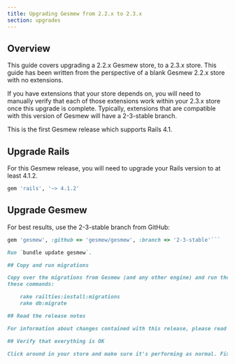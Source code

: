 ```yaml
---
title: Upgrading Gesmew from 2.2.x to 2.3.x
section: upgrades
---
```


## Overview

This guide covers upgrading a 2.2.x Gesmew store, to a 2.3.x store. This
guide has been written from the perspective of a blank Gesmew 2.2.x store with
no extensions.

If you have extensions that your store depends on, you will need to manually
verify that each of those extensions work within your 2.3.x store once this
upgrade is complete. Typically, extensions that are compatible with this
version of Gesmew will have a 2-3-stable branch.

This is the first Gesmew release which supports Rails 4.1.

## Upgrade Rails

For this Gesmew release, you will need to upgrade your Rails version to at least 4.1.2.

```ruby
gem 'rails', '~> 4.1.2'
```

## Upgrade Gesmew

For best results, use the 2-3-stable branch from GitHub:

```ruby
gem 'gesmew', :github => 'gesmew/gesmew', :branch => '2-3-stable'```

Run `bundle update gesmew`.

## Copy and run migrations

Copy over the migrations from Gesmew (and any other engine) and run them using
these commands:

    rake railties:install:migrations
    rake db:migrate

## Read the release notes

For information about changes contained with this release, please read the [2.3.0 Release Notes](http://guides.gesmewcommerce.com/release_notes/gesmew_2_3_0.html).

## Verify that everything is OK

Click around in your store and make sure it's performing as normal. Fix any deprecation warnings you see.
